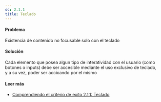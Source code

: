 ```yaml
---
sc: 2.1.1
title: Teclado
---
```


#### Problema

Existencia de contenido no focusable solo con el teclado

#### Solución

Cada elemento que posea algun tipo de interatividad con el usuario (como botones o inputs) debe ser accesible mediante el uso exclusivo de teclado, y a su vez, poder ser accioando por el mismo

#### Leer más

- [Comprendiendo el criterio de exito 2.1.1: Teclado](https://www.w3.org/WAI/WCAG21/Understanding/keyboard.html)